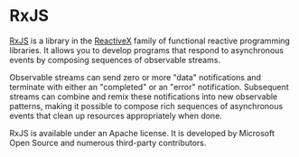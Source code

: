 # RxJS

[RxJS](https://github.com/Reactive-Extensions/RxJS) is a library in the [ReactiveX](http://reactivex.io/) family of functional reactive programming libraries. It allows you to develop programs that respond to asynchronous events by composing sequences of observable streams.

Observable streams can send zero or more "data" notifications and terminate with either an "completed" or an "error" notification. Subsequent streams can combine and remix these notifications into new observable patterns, making it possible to compose rich sequences of asynchronous events that clean up resources appropriately when done.

RxJS is available under an Apache license. It is developed by Microsoft Open Source and numerous third-party contributors.
